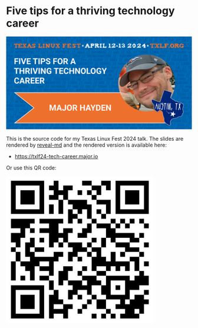 # Five tips for a thriving technology career

![txlf](txlf-graphic.png)

This is the source code for my Texas Linux Fest 2024 talk.
The slides are rendered by [reveal-md](https://github.com/webpro/reveal-md) and the rendered version is available here:

* https://txlf24-tech-career.major.io

Or use this QR code:

<img src="assets/slides_qr_code.png" style="width: 400px;">